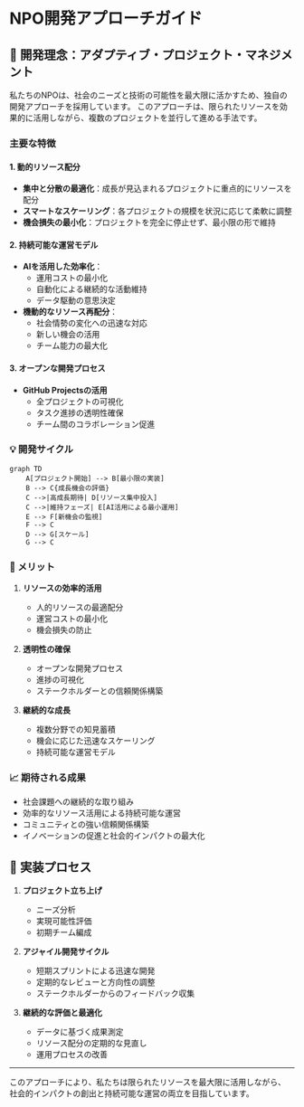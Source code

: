 # NPO開発アプローチガイド

## 🎯 開発理念：アダプティブ・プロジェクト・マネジメント

私たちのNPOは、社会のニーズと技術の可能性を最大限に活かすため、独自の開発アプローチを採用しています。
このアプローチは、限られたリソースを効果的に活用しながら、複数のプロジェクトを並行して進める手法です。

### 主要な特徴

#### 1. 動的リソース配分
- **集中と分散の最適化**：成長が見込まれるプロジェクトに重点的にリソースを配分
- **スマートなスケーリング**：各プロジェクトの規模を状況に応じて柔軟に調整
- **機会損失の最小化**：プロジェクトを完全に停止せず、最小限の形で維持

#### 2. 持続可能な運営モデル
- **AIを活用した効率化**：
  - 運用コストの最小化
  - 自動化による継続的な活動維持
  - データ駆動の意思決定
- **機動的なリソース再配分**：
  - 社会情勢の変化への迅速な対応
  - 新しい機会の活用
  - チーム能力の最大化

#### 3. オープンな開発プロセス
- **GitHub Projectsの活用**
  - 全プロジェクトの可視化
  - タスク進捗の透明性確保
  - チーム間のコラボレーション促進

### 💡 開発サイクル

```mermaid
graph TD
    A[プロジェクト開始] --> B[最小限の実装]
    B --> C{成長機会の評価}
    C -->|高成長期待| D[リソース集中投入]
    C -->|維持フェーズ| E[AI活用による最小運用]
    E --> F[新機会の監視]
    F --> C
    D --> G[スケール]
    G --> C
```

### 🌟 メリット

1. **リソースの効率的活用**
   - 人的リソースの最適配分
   - 運営コストの最小化
   - 機会損失の防止

2. **透明性の確保**
   - オープンな開発プロセス
   - 進捗の可視化
   - ステークホルダーとの信頼関係構築

3. **継続的な成長**
   - 複数分野での知見蓄積
   - 機会に応じた迅速なスケーリング
   - 持続可能な運営モデル

### 📈 期待される成果

- 社会課題への継続的な取り組み
- 効率的なリソース活用による持続可能な運営
- コミュニティとの強い信頼関係構築
- イノベーションの促進と社会的インパクトの最大化

## 🔄 実装プロセス

1. **プロジェクト立ち上げ**
   - ニーズ分析
   - 実現可能性評価
   - 初期チーム編成

2. **アジャイル開発サイクル**
   - 短期スプリントによる迅速な開発
   - 定期的なレビューと方向性の調整
   - ステークホルダーからのフィードバック収集

3. **継続的な評価と最適化**
   - データに基づく成果測定
   - リソース配分の定期的な見直し
   - 運用プロセスの改善

---

このアプローチにより、私たちは限られたリソースを最大限に活用しながら、
社会的インパクトの創出と持続可能な運営の両立を目指しています。
